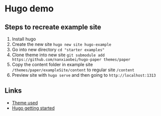 # Hugo demo

## Steps to recreate example site

1. Install hugo
2. Create the new site `hugo new site hugo-example`
3. Go into new directory `cd "starter examples"`
4. Clone theme into new site `git submodule add https://github.com/nanxiaobei/hugo-paper themes/paper`
5. Copy the content folder in example site `/themes/paper/exampleSite/content` to regular site `/content`
6. Preview site with `hugo serve` and then going to `http://localhost:1313`

## Links

- [Theme used](https://github.com/nanxiaobei/hugo-paper)
- [Hugo getting started](https://gohugo.io/getting-started/quick-start/)
